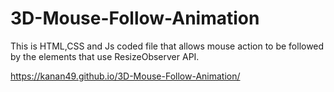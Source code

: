 # 3D-Mouse-Follow-Animation
This is HTML,CSS and Js coded file that allows mouse action to be followed by the elements that use ResizeObserver API.

https://kanan49.github.io/3D-Mouse-Follow-Animation/
